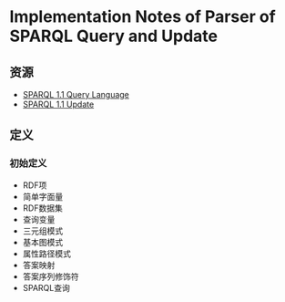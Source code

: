 # Implementation Notes of Parser of SPARQL Query and Update

## 资源

-  [SPARQL 1.1 Query Language](https://www.w3.org/TR/sparql11-query)
-  [SPARQL 1.1 Update](https://www.w3.org/TR/sparql11-update/)


## 定义

### 初始定义

- RDF项
- 简单字面量
- RDF数据集
- 查询变量
- 三元组模式
- 基本图模式
- 属性路径模式
- 答案映射
- 答案序列修饰符
- SPARQL查询
